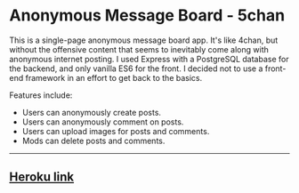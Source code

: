 # Anonymous Message Board - 5chan

This is a single-page anonymous message board app. It's like 4chan, but without the offensive content that seems to inevitably come along with anonymous internet posting.
I used Express with a PostgreSQL database for the backend, and only vanilla ES6 for the front. I decided not to use a front-end framework in an effort to get back to the basics.

Features include:

* Users can anonymously create posts.
* Users can anonymously comment on posts.
* Users can upload images for posts and comments.
* Mods can delete posts and comments.

------
[Heroku link](https://rg-anon-board.herokuapp.com/)
------
